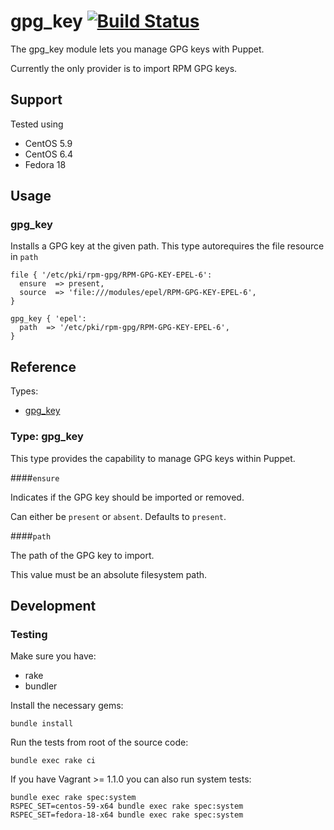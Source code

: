 # gpg_key [![Build Status](https://travis-ci.org/treydock/puppet-gpg_key.png)](https://travis-ci.org/treydock/puppet-gpg_key)

The gpg_key module lets you manage GPG keys with Puppet.

Currently the only provider is to import RPM GPG keys.

## Support

Tested using

* CentOS 5.9
* CentOS 6.4
* Fedora 18

## Usage

### gpg_key

Installs a GPG key at the given path.  This type autorequires the file resource in `path`

    file { '/etc/pki/rpm-gpg/RPM-GPG-KEY-EPEL-6':
      ensure  => present,
      source  => 'file:///modules/epel/RPM-GPG-KEY-EPEL-6',
    }

    gpg_key { 'epel':
      path  => '/etc/pki/rpm-gpg/RPM-GPG-KEY-EPEL-6',
    }

## Reference

Types:

* [gpg_key](#type-gpg_key)

### Type: gpg_key

This type provides the capability to manage GPG keys within Puppet.

####`ensure`

Indicates if the GPG key should be imported or removed.

Can either be `present` or `absent`.  Defaults to `present`.

####`path`

The path of the GPG key to import.

This value must be an absolute filesystem path.

## Development

### Testing

Make sure you have:

* rake
* bundler

Install the necessary gems:

    bundle install

Run the tests from root of the source code:

    bundle exec rake ci

If you have Vagrant >= 1.1.0 you can also run system tests:

    bundle exec rake spec:system
    RSPEC_SET=centos-59-x64 bundle exec rake spec:system
    RSPEC_SET=fedora-18-x64 bundle exec rake spec:system
